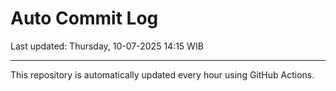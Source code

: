 # Auto Commit Log

Last updated: Thursday, 10-07-2025 14:15 WIB

---

This repository is automatically updated every hour using GitHub Actions.
